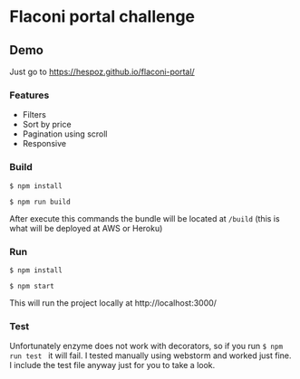 # Flaconi portal challenge

## Demo

Just go to https://hespoz.github.io/flaconi-portal/

### Features

* Filters
* Sort by price
* Pagination using scroll
* Responsive

### Build

`$ npm install `

`$ npm run build `

After execute this commands the bundle will be located at `/build` (this is what will be deployed at AWS or Heroku)

### Run

`$ npm install `

`$ npm start `

This will run the project locally at http://localhost:3000/

### Test

Unfortunately enzyme does not work with decorators, so if you run `$ npm run test ` it will fail. I tested manually using webstorm and worked just fine. I include the test file anyway just for you to take a look.
